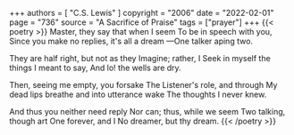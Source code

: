 +++
authors = [
  "C.S. Lewis"
]
copyright = "2006"
date = "2022-02-01"
page = "736"
source = "A Sacrifice of Praise"
tags = ["prayer"]
+++
{{< poetry >}}
Master, they say that when I seem
To be in speech with you,
Since you make no replies, it's all a dream
––One talker aping two.

They are half right, but not as they
Imagine; rather, I
Seek in myself the things I meant to say,
And lo! the wells are dry.

Then, seeing me empty, you forsake
The Listener's role, and through
My dead lips breathe and into utterance wake
The thoughts I never knew.

And thus you neither need reply
Nor can; thus, while we seem
Two talking, though art One forever, and I
No dreamer, but thy dream.
{{< /poetry >}}
